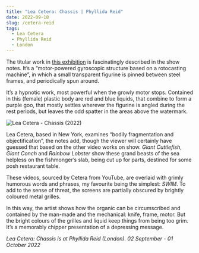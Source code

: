 ```yaml
---
title: "Lea Cetera: Chassis | Phyllida Reid"
date: 2022-09-18
slug: /cetera-reid
tags:
  - Lea Cetera
  - Phyllida Reid
  - London
---
```


The titular work in [this exhibition](https://www.phillidareid.com/exhibitions/lea-cetera_chassis) is fascinatingly described in the show notes. It’s a “motor-powered gyroscopic structure based on a rotocasting machine”, in which a small transparent figurine is pinned between steel frames, and periodically spun around.

It’s a hypnotic work, most powerful when the growly motor stops. Contained in this (female) plastic body are red and blue liquids, that combine to form a purple goo, that mostly settles wherever the figurine is angled during the rest periods, but leaves the odd spatter in the areas above the watermark.

![Lea Cetera - Chassis (2022)](/cetera-reid-1.jpeg)

Lea Cetera, based in New York, examines “bodily fragmentation and objectification”, the notes add, though the viewer will certainly have guessed that based on the other video works on show. *Giant Cuttlefish*, *Giant Conch* and *Rainbow Lobster* show these grand beasts of the sea helpless  on the fishmonger’s slab, being cut up for parts, destined for some posh restaurant table.

These videos, sourced by Cetera from YouTube, are overlaid with grimly humorous words and phrases, my favourite being the simplest: *SWIM*. To add to the sense of threat, the screens are partially obscured by brightly coloured metal grilles.

In this way, the artist shows how the organic can be circumscribed and contained by the man-made and the mechanical: knife, frame, motor. But the bright colours of the grilles and liquid keep things from being too grim. It’s a memorably chipper presentation of a depressing message.

*Lea Cetera: Chassis is at Phyllida Reid (London). 02 September - 01 October 2022*
